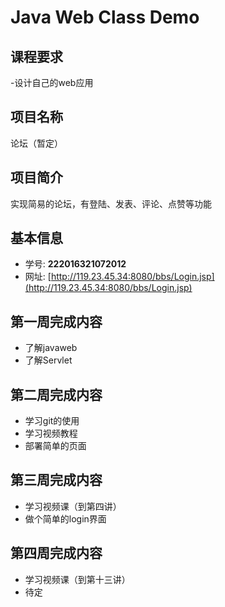 # Java Web Class Demo

## 课程要求
-设计自己的web应用


## 项目名称
论坛（暂定）

## 项目简介
实现简易的论坛，有登陆、发表、评论、点赞等功能


## 基本信息
- 学号: **222016321072012**
- 网址: [http://119.23.45.34:8080/bbs/Login.jsp](http://119.23.45.34:8080/bbs/Login.jsp)


## 第一周完成内容
- 了解javaweb
- 了解Servlet

## 第二周完成内容
- 学习git的使用
- 学习视频教程
- 部署简单的页面

## 第三周完成内容
- 学习视频课（到第四讲）
- 做个简单的login界面

## 第四周完成内容
- 学习视频课（到第十三讲）
- 待定


